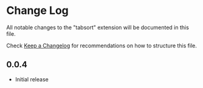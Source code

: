 # Change Log

All notable changes to the "tabsort" extension will be documented in this file.

Check [Keep a Changelog](http://keepachangelog.com/) for recommendations on how to structure this file.

## 0.0.4

- Initial release